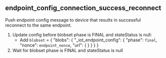 
## endpoint_config_connection_success_reconnect

Push endpoint config message to device that results in successful reconnect to the same endpoint.

1. Update config before blobset phase is FINAL and stateStatus is null:
    * Add `blobset` = { "blobs": { "_iot_endpoint_config": { "phase": `final`, "nonce": `endpoint_nonce`, "url": {  } } } }
1. Wait for blobset phase is FINAL and stateStatus is null
